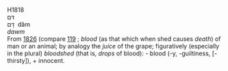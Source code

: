 <body>
  <p>H1818<br>  דּם  <br> דָּם  ‎  dâm  <br><i>dawm </i><br>From <a href="h1826.htm">1826</a> (compare <a href="h0119.htm">119</a> ; <i>blood</i> (as that which when shed causes <i>death</i>) of man or an animal; by analogy the <i>juice</i> of the grape; figuratively (especially in the plural) <i>bloodshed</i> (that is, <i>drops</i> of blood): - blood (-y, -guiltiness, [-thirsty]), + innocent.<br></p>
 </body>